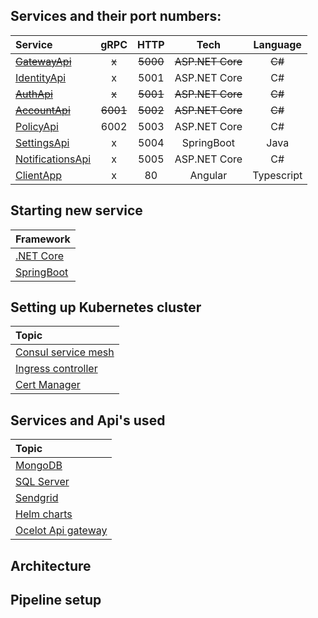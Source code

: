 ## Services and their port numbers:

| Service          |   gRPC   |   HTTP   |       Tech       | Language |
| :--------------- | :------: | :------: | :--------------: | :------: |
| ~~[GatewayApi](https://github.com/itsbibeksaini/GatewayApi)~~       |    ~~x~~     |   ~~5000~~   |   ~~ASP.NET Core~~   |    ~~C#~~    |
| [IdentityApi](https://github.com/itsbibeksaini/IdentityApi)      |    x     |   5001   |   ASP.NET Core   |    C#    |
| ~~[AuthApi](https://github.com/itsbibeksaini/GatewayApi)~~      |  ~~x~~   | ~~5001~~ | ~~ASP.NET Core~~ |  ~~C#~~  |
| ~~[AccountApi](https://github.com/itsbibeksaini/AccountApi)~~   | ~~6001~~ | ~~5002~~ | ~~ASP.NET Core~~ |  ~~C#~~  |
| [PolicyApi](https://github.com/itsbibeksaini/PolicyApi)        |   6002   |   5003   |   ASP.NET Core   |    C#    |
| [SettingsApi](https://github.com/itsbibeksaini/SettingsApi)      |    x     |   5004   |    SpringBoot    |   Java   |
| [NotificationsApi](https://github.com/itsbibeksaini/NotificationApi) |    x     |   5005   |   ASP.NET Core   |    C#    |
| [ClientApp](https://github.com/itsbibeksaini/ClientApp) | x | 80 | Angular | Typescript |

## Starting new service

| Framework                                                                    |
| :---------------------------------------------------------------------------- |
| [.NET Core](https://github.com/itsbibeksaini/docs/blob/main/DotNet/README.md)     |
| [SpringBoot](https://github.com/itsbibeksaini/docs/blob/main/SpringBoot/README.md) |

## Setting up Kubernetes cluster

| Topic                  |
| :--------------------- |
| [Consul service mesh](https://github.com/itsbibeksaini/docs/blob/main/Consul/README.md)             |
| [Ingress controller]() |
| [Cert Manager]()       |

## Services and Api's used

| Topic                  |
| :--------------------- |
| [MongoDB]()            |
| [SQL Server]()         |
| [Sendgrid]()           |
| [Helm charts]()        |
| [Ocelot Api gateway]() |

## Architecture

## Pipeline setup

